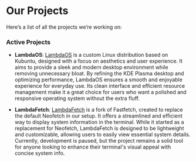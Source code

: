 # Our Projects

Here’s a list of all the projects we’re working on:

### Active Projects
- **LambdaOS**: 
  [LambdaOS](https://theosteam.github.io/lambdaos) is a custom Linux distribution based on Kubuntu, designed with a focus on aesthetics and user experience. It aims to provide a sleek and modern desktop environment while removing unnecessary bloat. By refining the KDE Plasma desktop and optimizing performance, LambdaOS ensures a smooth and enjoyable experience for everyday use. Its clean interface and efficient resource management make it a great choice for users who want a polished and responsive operating system without the extra fluff.

- **LambdaFetch**: 
  [LambdaFetch](https://github.com/theosteam/lambdafetch) is a fork of Fastfetch, created to replace the default Neofetch in our setup. It offers a streamlined and efficient way to display system information in the terminal. While it started as a replacement for Neofetch, LambdaFetch is designed to be lightweight and customizable, allowing users to easily view essential system details. Currently, development is paused, but the project remains a solid tool for anyone looking to enhance their terminal's visual appeal with concise system info.
